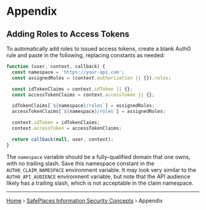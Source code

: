 # Appendix

## Adding Roles to Access Tokens

To automatically add roles to issued access tokens, create a blank Auth0 rule
and paste in the following, replacing constants as needed:

```javascript
function (user, context, callback) {
  const namespace = 'https://your-api.com';
  const assignedRoles = (context.authorization || {}).roles;

  const idTokenClaims = context.idToken || {};
  const accessTokenClaims = context.accessToken || {};

  idTokenClaims[`${namespace}/roles`] = assignedRoles;
  accessTokenClaims[`${namespace}/roles`] = assignedRoles;

  context.idToken = idTokenClaims;
  context.accessToken = accessTokenClaims;

  return callback(null, user, context);
}

```

The `namespace` variable should be a fully-qualified domain that one owns, with
no trailing slash. Save this namespace constant in the `AUTH0_CLAIM_NAMESPACE`
environment variable. It may look very similar to the `AUTH0_API_AUDIENCE`
environment variable, but note that the API audience likely has a trailing
slash, which is not acceptable in the claim namespace.

---

[Home](../README.md) › [SafePlaces Information Security Concepts](README.md)
› Appendix
